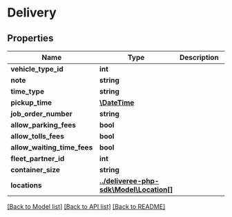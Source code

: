 # Delivery

## Properties
Name | Type | Description | Notes
------------ | ------------- | ------------- | -------------
**vehicle_type_id** | **int** |  | [optional] 
**note** | **string** |  | [optional] 
**time_type** | **string** |  | [optional] 
**pickup_time** | [**\DateTime**](\DateTime.md) |  | [optional] 
**job_order_number** | **string** |  | [optional] 
**allow_parking_fees** | **bool** |  | [optional] 
**allow_tolls_fees** | **bool** |  | [optional] 
**allow_waiting_time_fees** | **bool** |  | [optional] 
**fleet_partner_id** | **int** |  | [optional] 
**container_size** | **string** |  | [optional] 
**locations** | [**\../deliveree-php-sdk\Model\Location[]**](Location.md) |  | [optional] 

[[Back to Model list]](../../README.md#documentation-for-models) [[Back to API list]](../../README.md#documentation-for-api-endpoints) [[Back to README]](../../README.md)

